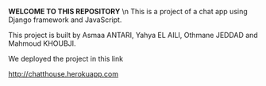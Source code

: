 **WELCOME TO THIS REPOSITORY** \n
This is a project of a chat app using Django framework and JavaScript.


This project is built by Asmaa ANTARI, Yahya EL AILI, Othmane JEDDAD and Mahmoud KHOUBJI.


We deployed the project in this link 

http://chatthouse.herokuapp.com
